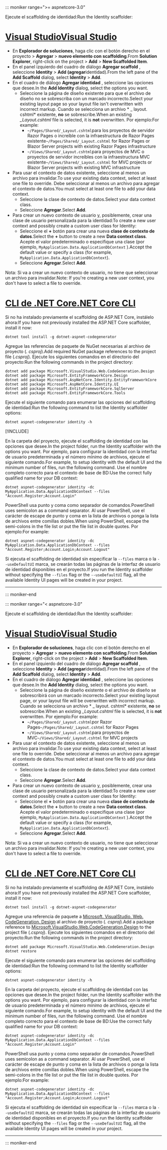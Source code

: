 ::: moniker range=">= aspnetcore-3.0"

<span data-ttu-id="90a4e-101">Ejecute el scaffolding de identidad:</span><span class="sxs-lookup"><span data-stu-id="90a4e-101">Run the Identity scaffolder:</span></span>

# <a name="visual-studio"></a>[<span data-ttu-id="90a4e-102">Visual Studio</span><span class="sxs-lookup"><span data-stu-id="90a4e-102">Visual Studio</span></span>](#tab/visual-studio)

* <span data-ttu-id="90a4e-103">En **Explorador de soluciones**, haga clic con el botón derecho en el proyecto > **Agregar** > **nuevo elemento con scaffolding**.</span><span class="sxs-lookup"><span data-stu-id="90a4e-103">From **Solution Explorer**, right-click on the project > **Add** > **New Scaffolded Item**.</span></span>
* <span data-ttu-id="90a4e-104">En el panel izquierdo del cuadro de diálogo **Agregar scaffold** , seleccione **Identity** > **Add (agregar**identidad).</span><span class="sxs-lookup"><span data-stu-id="90a4e-104">From the left pane of the **Add Scaffold** dialog, select **Identity** > **Add**.</span></span>
* <span data-ttu-id="90a4e-105">En el cuadro de diálogo **Agregar identidad** , seleccione las opciones que desee.</span><span class="sxs-lookup"><span data-stu-id="90a4e-105">In the **Add Identity** dialog, select the options you want.</span></span>
  * <span data-ttu-id="90a4e-106">Seleccione la página de diseño existente para que el archivo de diseño no se sobrescriba con un marcado incorrecto.</span><span class="sxs-lookup"><span data-stu-id="90a4e-106">Select your existing layout page so your layout file isn't overwritten with incorrect markup.</span></span> <span data-ttu-id="90a4e-107">Cuando se selecciona un archivo \* \_ layout. cshtml\* existente, **no** se sobrescribe.</span><span class="sxs-lookup"><span data-stu-id="90a4e-107">When an existing *\_Layout.cshtml* file is selected, it is **not** overwritten.</span></span> <span data-ttu-id="90a4e-108">Por ejemplo:</span><span class="sxs-lookup"><span data-stu-id="90a4e-108">For example:</span></span>
    * <span data-ttu-id="90a4e-109">`~/Pages/Shared/_Layout.cshtml`para los proyectos de servidor Razor Pages o increíble con la infraestructura de Razor Pages existente</span><span class="sxs-lookup"><span data-stu-id="90a4e-109">`~/Pages/Shared/_Layout.cshtml` for Razor Pages or Blazor Server projects with existing Razor Pages infrastructure</span></span>
    * <span data-ttu-id="90a4e-110">`~/Views/Shared/_Layout.cshtml`para proyectos de MVC o proyectos de servidor increíbles con la infraestructura MVC existente</span><span class="sxs-lookup"><span data-stu-id="90a4e-110">`~/Views/Shared/_Layout.cshtml` for MVC projects or Blazor Server projects with existing MVC infrastructure</span></span>
* <span data-ttu-id="90a4e-111">Para usar el contexto de datos existente, seleccione al menos un archivo para invalidar.</span><span class="sxs-lookup"><span data-stu-id="90a4e-111">To use your existing data context, select at least one file to override.</span></span> <span data-ttu-id="90a4e-112">Debe seleccionar al menos un archivo para agregar el contexto de datos.</span><span class="sxs-lookup"><span data-stu-id="90a4e-112">You must select at least one file to add your data context.</span></span>
  * <span data-ttu-id="90a4e-113">Seleccione la clase de contexto de datos.</span><span class="sxs-lookup"><span data-stu-id="90a4e-113">Select your data context class.</span></span>
  * <span data-ttu-id="90a4e-114">Seleccione **Agregar**.</span><span class="sxs-lookup"><span data-stu-id="90a4e-114">Select **Add**.</span></span>
* <span data-ttu-id="90a4e-115">Para crear un nuevo contexto de usuario y, posiblemente, crear una clase de usuario personalizada para la identidad:</span><span class="sxs-lookup"><span data-stu-id="90a4e-115">To create a new user context and possibly create a custom user class for Identity:</span></span>
  * <span data-ttu-id="90a4e-116">Seleccione el **+** botón para crear una nueva **clase de contexto de datos**.</span><span class="sxs-lookup"><span data-stu-id="90a4e-116">Select the **+** button to create a new **Data context class**.</span></span> <span data-ttu-id="90a4e-117">Acepte el valor predeterminado o especifique una clase (por ejemplo, `MyApplication.Data.ApplicationDbContext` ).</span><span class="sxs-lookup"><span data-stu-id="90a4e-117">Accept the default value or specify a class (for example, `MyApplication.Data.ApplicationDbContext`).</span></span>
  * <span data-ttu-id="90a4e-118">Seleccione **Agregar**.</span><span class="sxs-lookup"><span data-stu-id="90a4e-118">Select **Add**.</span></span>

<span data-ttu-id="90a4e-119">Nota: Si va a crear un nuevo contexto de usuario, no tiene que seleccionar un archivo para invalidar.</span><span class="sxs-lookup"><span data-stu-id="90a4e-119">Note: If you're creating a new user context, you don't have to select a file to override.</span></span>

# <a name="net-core-cli"></a>[<span data-ttu-id="90a4e-120">CLI de .NET Core</span><span class="sxs-lookup"><span data-stu-id="90a4e-120">.NET Core CLI</span></span>](#tab/netcore-cli)

<span data-ttu-id="90a4e-121">Si no ha instalado previamente el scaffolding de ASP.NET Core, instálelo ahora:</span><span class="sxs-lookup"><span data-stu-id="90a4e-121">If you have not previously installed the ASP.NET Core scaffolder, install it now:</span></span>

```dotnetcli
dotnet tool install -g dotnet-aspnet-codegenerator
```

<span data-ttu-id="90a4e-122">Agregue las referencias de paquete de NuGet necesarias al archivo de proyecto (*. csproj*).</span><span class="sxs-lookup"><span data-stu-id="90a4e-122">Add required NuGet package references to the project file (*.csproj*).</span></span> <span data-ttu-id="90a4e-123">Ejecute los siguientes comandos en el directorio del proyecto:</span><span class="sxs-lookup"><span data-stu-id="90a4e-123">Run the following commands in the project directory:</span></span>

```dotnetcli
dotnet add package Microsoft.VisualStudio.Web.CodeGeneration.Design
dotnet add package Microsoft.EntityFrameworkCore.Design
dotnet add package Microsoft.AspNetCore.Identity.EntityFrameworkCore
dotnet add package Microsoft.AspNetCore.Identity.UI
dotnet add package Microsoft.EntityFrameworkCore.SqlServer
dotnet add package Microsoft.EntityFrameworkCore.Tools
```

<span data-ttu-id="90a4e-124">Ejecute el siguiente comando para enumerar las opciones del scaffolding de identidad:</span><span class="sxs-lookup"><span data-stu-id="90a4e-124">Run the following command to list the Identity scaffolder options:</span></span>

```dotnetcli
dotnet aspnet-codegenerator identity -h
```

[!INCLUDE[](~/includes/scaffoldTFM.md)]

<span data-ttu-id="90a4e-125">En la carpeta del proyecto, ejecute el scaffolding de identidad con las opciones que desee.</span><span class="sxs-lookup"><span data-stu-id="90a4e-125">In the project folder, run the Identity scaffolder with the options you want.</span></span> <span data-ttu-id="90a4e-126">Por ejemplo, para configurar la identidad con la interfaz de usuario predeterminada y el número mínimo de archivos, ejecute el siguiente comando.</span><span class="sxs-lookup"><span data-stu-id="90a4e-126">For example, to setup identity with the default UI and the minimum number of files, run the following command.</span></span> <span data-ttu-id="90a4e-127">Use el nombre completo correcto para el contexto de base de BD:</span><span class="sxs-lookup"><span data-stu-id="90a4e-127">Use the correct fully qualified name for your DB context:</span></span>

```dotnetcli
dotnet aspnet-codegenerator identity -dc MyApplication.Data.ApplicationDbContext --files "Account.Register;Account.Login"
```

<span data-ttu-id="90a4e-128">PowerShell usa punto y coma como separador de comandos.</span><span class="sxs-lookup"><span data-stu-id="90a4e-128">PowerShell uses semicolon as a command separator.</span></span> <span data-ttu-id="90a4e-129">Al usar PowerShell, use el carácter de escape de punto y coma en la lista de archivos o ponga la lista de archivos entre comillas dobles.</span><span class="sxs-lookup"><span data-stu-id="90a4e-129">When using PowerShell, escape the semi-colons in the file list or put the file list in double quotes.</span></span> <span data-ttu-id="90a4e-130">Por ejemplo:</span><span class="sxs-lookup"><span data-stu-id="90a4e-130">For example:</span></span>

```dotnetcli
dotnet aspnet-codegenerator identity -dc MyApplication.Data.ApplicationDbContext --files "Account.Register;Account.Login;Account.Logout"
```

<span data-ttu-id="90a4e-131">Si ejecuta el scaffolding de identidad sin especificar la `--files` marca o la `--useDefaultUI` marca, se crearán todas las páginas de la interfaz de usuario de identidad disponibles en el proyecto.</span><span class="sxs-lookup"><span data-stu-id="90a4e-131">If you run the Identity scaffolder without specifying the `--files` flag or the `--useDefaultUI` flag, all the available Identity UI pages will be created in your project.</span></span>

---

::: moniker-end

::: moniker range="< aspnetcore-3.0"

<span data-ttu-id="90a4e-132">Ejecute el scaffolding de identidad:</span><span class="sxs-lookup"><span data-stu-id="90a4e-132">Run the Identity scaffolder:</span></span>

# <a name="visual-studio"></a>[<span data-ttu-id="90a4e-133">Visual Studio</span><span class="sxs-lookup"><span data-stu-id="90a4e-133">Visual Studio</span></span>](#tab/visual-studio)

* <span data-ttu-id="90a4e-134">En **Explorador de soluciones**, haga clic con el botón derecho en el proyecto > **Agregar** > **nuevo elemento con scaffolding**.</span><span class="sxs-lookup"><span data-stu-id="90a4e-134">From **Solution Explorer**, right-click on the project > **Add** > **New Scaffolded Item**.</span></span>
* <span data-ttu-id="90a4e-135">En el panel izquierdo del cuadro de diálogo **Agregar scaffold** , seleccione **Identity** > **Add (agregar**identidad).</span><span class="sxs-lookup"><span data-stu-id="90a4e-135">From the left pane of the **Add Scaffold** dialog, select **Identity** > **Add**.</span></span>
* <span data-ttu-id="90a4e-136">En el cuadro de diálogo **Agregar identidad** , seleccione las opciones que desee.</span><span class="sxs-lookup"><span data-stu-id="90a4e-136">In the **Add Identity** dialog, select the options you want.</span></span>
  * <span data-ttu-id="90a4e-137">Seleccione la página de diseño existente o el archivo de diseño se sobrescribirá con un marcado incorrecto.</span><span class="sxs-lookup"><span data-stu-id="90a4e-137">Select your existing layout page, or your layout file will be overwritten with incorrect markup.</span></span> <span data-ttu-id="90a4e-138">Cuando se selecciona un archivo \* \_ layout. cshtml\* existente, **no** se sobrescribe.</span><span class="sxs-lookup"><span data-stu-id="90a4e-138">When an existing *\_Layout.cshtml* file is selected, it is **not** overwritten.</span></span> <span data-ttu-id="90a4e-139">Por ejemplo:</span><span class="sxs-lookup"><span data-stu-id="90a4e-139">For example:</span></span>
    * <span data-ttu-id="90a4e-140">`~/Pages/Shared/_Layout.cshtml`por Razor Pages</span><span class="sxs-lookup"><span data-stu-id="90a4e-140">`~/Pages/Shared/_Layout.cshtml` for Razor Pages</span></span>
    * <span data-ttu-id="90a4e-141">`~/Views/Shared/_Layout.cshtml`para proyectos de MVC</span><span class="sxs-lookup"><span data-stu-id="90a4e-141">`~/Views/Shared/_Layout.cshtml` for MVC projects</span></span>
* <span data-ttu-id="90a4e-142">Para usar el contexto de datos existente, seleccione al menos un archivo para invalidar.</span><span class="sxs-lookup"><span data-stu-id="90a4e-142">To use your existing data context, select at least one file to override.</span></span> <span data-ttu-id="90a4e-143">Debe seleccionar al menos un archivo para agregar el contexto de datos.</span><span class="sxs-lookup"><span data-stu-id="90a4e-143">You must select at least one file to add your data context.</span></span>
  * <span data-ttu-id="90a4e-144">Seleccione la clase de contexto de datos.</span><span class="sxs-lookup"><span data-stu-id="90a4e-144">Select your data context class.</span></span>
  * <span data-ttu-id="90a4e-145">Seleccione **Agregar**.</span><span class="sxs-lookup"><span data-stu-id="90a4e-145">Select **Add**.</span></span>
* <span data-ttu-id="90a4e-146">Para crear un nuevo contexto de usuario y, posiblemente, crear una clase de usuario personalizada para la identidad:</span><span class="sxs-lookup"><span data-stu-id="90a4e-146">To create a new user context and possibly create a custom user class for Identity:</span></span>
  * <span data-ttu-id="90a4e-147">Seleccione el **+** botón para crear una nueva **clase de contexto de datos**.</span><span class="sxs-lookup"><span data-stu-id="90a4e-147">Select the **+** button to create a new **Data context class**.</span></span> <span data-ttu-id="90a4e-148">Acepte el valor predeterminado o especifique una clase (por ejemplo, `MyApplication.Data.ApplicationDbContext` ).</span><span class="sxs-lookup"><span data-stu-id="90a4e-148">Accept the default value or specify a class (for example, `MyApplication.Data.ApplicationDbContext`).</span></span>
  * <span data-ttu-id="90a4e-149">Seleccione **Agregar**.</span><span class="sxs-lookup"><span data-stu-id="90a4e-149">Select **Add**.</span></span>

<span data-ttu-id="90a4e-150">Nota: Si va a crear un nuevo contexto de usuario, no tiene que seleccionar un archivo para invalidar.</span><span class="sxs-lookup"><span data-stu-id="90a4e-150">Note: If you're creating a new user context, you don't have to select a file to override.</span></span>

# <a name="net-core-cli"></a>[<span data-ttu-id="90a4e-151">CLI de .NET Core</span><span class="sxs-lookup"><span data-stu-id="90a4e-151">.NET Core CLI</span></span>](#tab/netcore-cli)

<span data-ttu-id="90a4e-152">Si no ha instalado previamente el scaffolding de ASP.NET Core, instálelo ahora:</span><span class="sxs-lookup"><span data-stu-id="90a4e-152">If you have not previously installed the ASP.NET Core scaffolder, install it now:</span></span>

```dotnetcli
dotnet tool install -g dotnet-aspnet-codegenerator
```

<span data-ttu-id="90a4e-153">Agregue una referencia de paquete a [Microsoft. VisualStudio. Web. CodeGeneration. Design](https://www.nuget.org/packages/Microsoft.VisualStudio.Web.CodeGeneration.Design/) al archivo de proyecto (*. csproj*).</span><span class="sxs-lookup"><span data-stu-id="90a4e-153">Add a package reference to [Microsoft.VisualStudio.Web.CodeGeneration.Design](https://www.nuget.org/packages/Microsoft.VisualStudio.Web.CodeGeneration.Design/) to the project file (*.csproj*).</span></span> <span data-ttu-id="90a4e-154">Ejecute los siguientes comandos en el directorio del proyecto:</span><span class="sxs-lookup"><span data-stu-id="90a4e-154">Run the following commands in the project directory:</span></span>

```dotnetcli
dotnet add package Microsoft.VisualStudio.Web.CodeGeneration.Design
dotnet restore
```

<span data-ttu-id="90a4e-155">Ejecute el siguiente comando para enumerar las opciones del scaffolding de identidad:</span><span class="sxs-lookup"><span data-stu-id="90a4e-155">Run the following command to list the Identity scaffolder options:</span></span>

```dotnetcli
dotnet aspnet-codegenerator identity -h
```

<span data-ttu-id="90a4e-156">En la carpeta del proyecto, ejecute el scaffolding de identidad con las opciones que desee.</span><span class="sxs-lookup"><span data-stu-id="90a4e-156">In the project folder, run the Identity scaffolder with the options you want.</span></span> <span data-ttu-id="90a4e-157">Por ejemplo, para configurar la identidad con la interfaz de usuario predeterminada y el número mínimo de archivos, ejecute el siguiente comando.</span><span class="sxs-lookup"><span data-stu-id="90a4e-157">For example, to setup identity with the default UI and the minimum number of files, run the following command.</span></span> <span data-ttu-id="90a4e-158">Use el nombre completo correcto para el contexto de base de BD:</span><span class="sxs-lookup"><span data-stu-id="90a4e-158">Use the correct fully qualified name for your DB context:</span></span>

```dotnetcli
dotnet aspnet-codegenerator identity -dc MyApplication.Data.ApplicationDbContext --files "Account.Register;Account.Login"
```

<span data-ttu-id="90a4e-159">PowerShell usa punto y coma como separador de comandos.</span><span class="sxs-lookup"><span data-stu-id="90a4e-159">PowerShell uses semicolon as a command separator.</span></span> <span data-ttu-id="90a4e-160">Al usar PowerShell, use el carácter de escape de punto y coma en la lista de archivos o ponga la lista de archivos entre comillas dobles.</span><span class="sxs-lookup"><span data-stu-id="90a4e-160">When using PowerShell, escape the semi-colons in the file list or put the file list in double quotes.</span></span> <span data-ttu-id="90a4e-161">Por ejemplo:</span><span class="sxs-lookup"><span data-stu-id="90a4e-161">For example:</span></span>

```dotnetcli
dotnet aspnet-codegenerator identity -dc MyApplication.Data.ApplicationDbContext --files "Account.Register;Account.Login;Account.Logout"
```

<span data-ttu-id="90a4e-162">Si ejecuta el scaffolding de identidad sin especificar la `--files` marca o la `--useDefaultUI` marca, se crearán todas las páginas de la interfaz de usuario de identidad disponibles en el proyecto.</span><span class="sxs-lookup"><span data-stu-id="90a4e-162">If you run the Identity scaffolder without specifying the `--files` flag or the `--useDefaultUI` flag, all the available Identity UI pages will be created in your project.</span></span>

---

::: moniker-end
